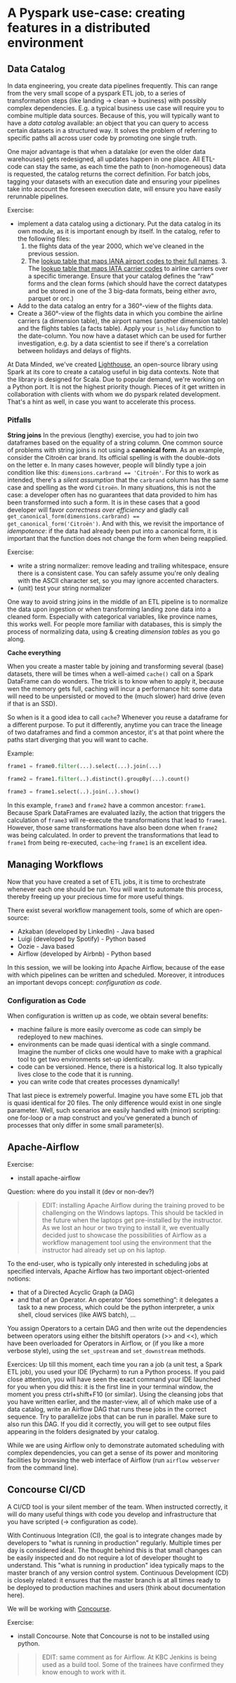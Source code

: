 # A Pyspark use-case: creating features in a distributed environment

## Data Catalog
In data engineering, you create data pipelines frequently. This can range from the very small scope of a pyspark ETL job, to a series of transformation steps (like landing → clean → business) with possibly complex dependencies. E.g. a typical business use case will require you to combine multiple data sources. Because of this, you will typically want to have a _data catalog_ available: an object that you can query to access certain datasets in a structured way. It solves the problem of referring to specific paths all across user code by promoting one single truth.

One major advantage is that when a datalake (or even the older data warehouses) gets redesigned, all updates happen in one place. All ETL-code can stay the same, as each time the path to (non-homogeneous) data is requested, the catalog returns the correct definition. For batch jobs, tagging your datasets with an execution date and ensuring your pipelines take into account the foreseen execution date, will ensure you have easily rerunnable pipelines.

Exercise:
- implement a data catalog using a dictionary. Put the data catalog in its own module, as it is important enough by itself. In the catalog, refer to the following files:
  1. the flights data of the year 2000, which we've cleaned in the previous session.
  2. The [lookup table that maps IANA airport codes to their full names](https://www.transtats.bts.gov/Download_Lookup.asp?Lookup=L_AIRPORT).
      3. The [lookup table that maps IATA carrier codes](https://www.transtats.bts.gov/Download_Lookup.asp?Lookup=L_CARRIER_HISTORY) to airline carriers over a specific timerange.
  Ensure that your catalog defines the “raw” forms and the clean forms (which should have the correct datatypes and be stored in one of the 3 big-data formats, being either avro, parquet or orc.)
- Add to the data catalog an entry for a 360°-view of the flights data.
- Create a 360°-view of the flights data in which you combine the airline carriers (a dimension table), the airport names (another dimension table) and the flights tables (a facts table). Apply your `is_holiday` function to the date-column. 
You now have a dataset which can be used for further investigation, e.g. by a data scientist to see if there's a correlation between holidays and delays of flights.

At Data Minded, we've created [Lighthouse](https://github.com/datamindedbe/lighthouse), an open-source library using Spark at its core to create a catalog useful in big data contexts. Note that the library is designed for Scala. Due to popular demand, we're working on a Python port. It is not the highest priority though. Pieces of it get written in collaboration with clients with whom we do pyspark related development. That's a hint as well, in case you want to accelerate this process. 

### Pitfalls

**String joins**
In the previous (lengthy) exercise, you had to join two dataframes based on the equality of a string column.
One common source of problems with string joins is not using a **canonical form**. 
As an example, consider the Citroën car brand. Its official spelling is with the double-dots on the letter e. In many cases however, people will blindly type a join condition like this: `dimensions.carbrand == 'Citroën'`. For this to work as intended, there's a _silent assumption_ that the `carbrand` column has the same case and spelling as the word `Citroën`. In many situations, this is not the case: a developer often has no guarantees that data provided to him has been transformed into such a form. It is in these cases that a good developer will favor _correctness over efficiency_ and gladly call `get_canonical_form(dimensions.carbrand) == get_canonical_form('Citroën')`. And with this, we revisit the importance of _idempotence_: if the data had already been put into a canonical form, it is important that the function does not change the form when being reapplied. 

Exercise:
- write a string normalizer: remove leading and trailing whitespace, ensure there is a consistent case. You can safely assume you're only dealing with the ASCII character set, so you may ignore accented characters.
- (unit) test your string normalizer

One way to avoid string joins in the middle of an ETL pipeline is to normalize the data upon ingestion or when transforming landing zone data into a cleaned form. Especially with categorical variables, like province names, this works well. For people more familiar with databases, this is simply the process of normalizing data, using & creating _dimension tables_ as you go along.

**Cache everything**

When you create a master table by joining and transforming several (base) datasets, there will be times when a well-aimed `cache()` call on a Spark DataFrame can do wonders. The trick is to know when to apply it, because wen the memory gets full, caching will incur a performance hit: some data will need to be unpersisted or moved to the (much slower) hard drive (even if that is an SSD).

So when is it a good idea to call `cache`? Whenever you reuse a dataframe for a different purpose. To put it differently, anytime you can trace the lineage of two dataframes and find a common ancestor, it's at that point where the paths start diverging that you will want to cache.

Example:
```python
frame1 = frame0.filter(...).select(...).join(...)

frame2 = frame1.filter(..).distinct().groupBy(...).count()

frame3 = frame1.select(..).join(..).show()
```

In this example, `frame3` and `frame2` have a common ancestor: `frame1`. Because Spark DataFrames are evaluated lazily, the action that triggers the calculation of `frame3` will re-execute the transformations that lead to `frame1`. However, those same transformations have also been done when `frame2` was being calculated. In order to prevent the transformations that lead to `frame1` from being re-executed, `cache`-ing `frame1` is an excellent idea.
 
## Managing Workflows

Now that you have created a set of ETL jobs, it is time to orchestrate whenever each one should be run. You will want to automate this process, thereby freeing up your precious time for more useful things.

There exist several workflow management tools, some of which are open-source: 
* Azkaban (developed by LinkedIn) - Java based
* Luigi (developed by Spotify) - Python based
* Oozie - Java based
* Airflow (developed by Airbnb) - Python based

In this session, we will be looking into Apache Airflow, because of the ease with which pipelines can be written and scheduled. Moreover, it introduces an important devops concept: _configuration as code_.

### Configuration as Code

When configuration is written up as code, we obtain several benefits:
- machine failure is more easily overcome as code can simply be redeployed to new machines.
- environments can be made quasi identical with a single command. Imagine the number of clicks one would have to make with a graphical tool to get two environments set-up identically.
- code can be versioned. Hence, there is a historical log. It also typically lives close to the code that it is running.
- you can write code that creates processes dynamically!

That last piece is extremely powerful. Imagine you have some ETL job that is quasi identical for 20 files. The only difference would exist in one single parameter. Well, such scenarios are easily handled with (minor) scripting: one for-loop or a map construct and you've generated a bunch of processes that only differ in some small parameter(s).

## Apache-Airflow

Exercise:
- install apache-airflow

Question: where do you install it (dev or non-dev?)

>> EDIT: installing Apache Airflow during the training proved to be challenging on the Windows laptops. This should be tackled in the future when the laptops get pre-installed by the instructor. As we lost an hour or two trying to install it, we eventually decided just to showcase the possibilities of Airflow as a workflow management tool using the environment that the instructor had already set up on his laptop.

To the end-user, who is typically only interested in scheduling jobs at specified intervals, Apache Airflow has two important object-oriented notions: 
- that of a Directed Acyclic Graph (a DAG)
- and that of an Operator. An operator “does something”: it delegates a task to a new process, which could be the python interpreter, a unix shell, cloud services (like AWS batch), ...

You assign Operators to a certain DAG and then write out the dependencies between operators using either the bitshift operators (>> and <<), which have been overloaded for Operators in Airflow, or (if you like a more verbose style), using the `set_upstream` and `set_downstream` methods.

Exercices:
Up till this moment, each time you ran a job (a unit test, a Spark ETL job), you used your IDE (Pycharm) to run a Python process. If you paid close attention, you will have seen the exact command your IDE launched for you when you did this: it is the first line in your terminal window, the moment you press ctrl+shift+F10 (or similar).
Using the cleansing jobs that you have written earlier, and the master-view, all of which make use of a data catalog, write an Airflow DAG that runs these jobs in the correct sequence. Try to parallelize jobs that can be run in parallel. Make sure to also run this DAG. If you did it correctly, you will get to see output files appearing in the folders designated by your catalog.

While we are using Airflow only to demonstrate automated scheduling with complex dependencies, you can get a sense of its power and monitoring facilities by browsing the web interface of Airflow (run `airflow webserver` from the command line).


## Concourse CI/CD

A CI/CD tool is your silent member of the team. When instructed correctly, it will do many useful things with code you develop and infrastructure that you have scripted (-> configuration as code).

With Continuous Integration (CI), the goal is to integrate changes made by developers to "what is running in production" regularly. Multiple times per day is considered ideal. The thought behind this is that small changes can be easily inspected and do not require a lot of developer thought to understand. This "what is running in production" idea typically maps to the master branch of any version control system. Continuous Development (CD) is closely related: it ensures that the master branch is at all times ready to be deployed to production machines and users (think about documentation here).

We will be working with [Concourse](https://concourse-ci.org/).

Exercise:
- install Concourse. Note that Concourse is not to be installed using python.

>> EDIT: same comment as for Airflow. At KBC Jenkins is being used as a build tool. Some of the trainees have confirmed they know enough to work with it. 

